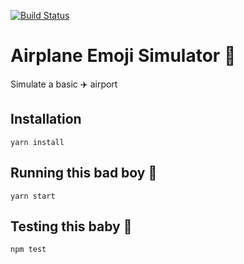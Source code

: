 [![Build Status](https://travis-ci.org/nathanemyers/airplane-emoji-simulator.svg?branch=master)](https://travis-ci.org/nathanemyers/airplane-emoji-simulator)

# Airplane Emoji Simulator 💯

Simulate a basic ✈️ airport

## Installation
`yarn install`

## Running this bad boy 🛫
`yarn start`

## Testing this baby 🛬
`npm test`
